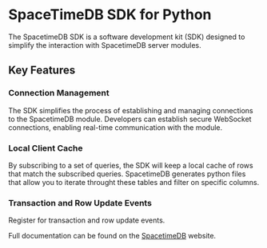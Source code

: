# SpaceTimeDB SDK for Python

The SpacetimeDB SDK is a software development kit (SDK) designed to simplify the interaction with SpacetimeDB server modules.

## Key Features

### Connection Management

The SDK simplifies the process of establishing and managing connections to the SpacetimeDB module. Developers can establish secure WebSocket connections, enabling real-time communication with the module.

### Local Client Cache

By subscribing to a set of queries, the SDK will keep a local cache of rows that match the subscribed queries. SpacetimeDB generates python files that allow you to iterate throught these tables and filter on specific columns.

### Transaction and Row Update Events

Register for transaction and row update events.

Full documentation can be found on the [SpacetimeDB](spacetimedb.com) website.
